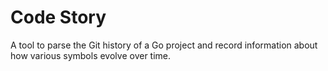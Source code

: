 # Code Story

A tool to parse the Git history of a Go project and record information
about how various symbols evolve over time.


